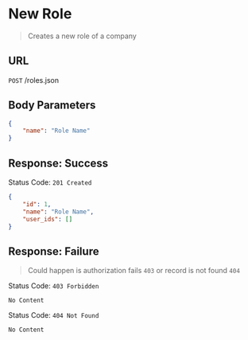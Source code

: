 # New Role
> Creates a new role of a company

## URL
`POST` /roles.json

## Body Parameters
```json
{
    "name": "Role Name"
}
```

## Response: Success
Status Code: `201 Created`
```json
{
    "id": 1,
    "name": "Role Name",
    "user_ids": []
}
```

## Response: Failure
> Could happen is authorization fails `403` or record is not found `404`

Status Code: `403 Forbidden`
```
No Content
```

Status Code: `404 Not Found`
```
No Content
```